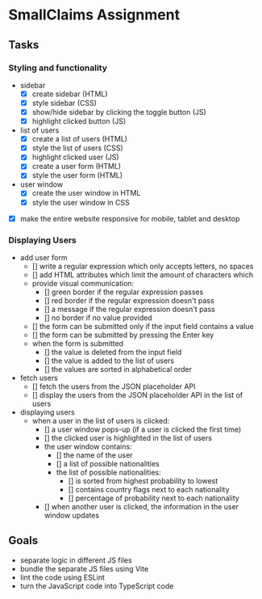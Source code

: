 # SmallClaims Assignment
## Tasks
### Styling and functionality
* sidebar
    - [x] create sidebar (HTML)
    - [x] style sidebar (CSS)
    - [x] show/hide sidebar by clicking the toggle button (JS)
    - [x] highlight clicked button (JS)
* list of users
    - [x] create a list of users (HTML)
    - [x] style the list of users (CSS)
    - [x] highlight clicked user (JS)
    - [x] create a user form (HTML)
    - [x] style the user form (HTML)
* user window
    - [x] create the user window in HTML
    - [x] style the user window in CSS
- [x] make the entire website responsive for mobile, tablet and desktop
### Displaying Users
* add user form
    - [] write a regular expression which only accepts letters, no spaces
    - [] add HTML attributes which limit the amount of characters which
    * provide visual communication:
        - [] green border if the regular expression passes
        - [] red border if the regular expression doesn't pass
        - [] a message if the regular expression doesn't pass
        - [] no border if no value provided
    - [] the form can be submitted only if the input field contains a value
    - [] the form can be submitted by pressing the Enter key
    * when the form is submitted
        - [] the value is deleted from the input field
        - [] the value is added to the list of users
        - [] the values are sorted in alphabetical order
* fetch users
    - [] fetch the users from the JSON placeholder API
    - [] display the users from the JSON placeholder API in the list of users
* displaying users
    * when a user in the list of users is clicked:
        - [] a user window pops-up (if a user is clicked the first time)
        - [] the clicked user is highlighted in the list of users
        * the user window contains:
            - [] the name of the user
            - [] a list of possible nationalities
            * the list of possible nationalities:
                - [] is sorted from highest probability to lowest
                - [] contains country flags next to each nationality
                - [] percentage of probability next to each nationality
        - [] when another user is clicked, the information in the user window updates

## Goals
* separate logic in different JS files
* bundle the separate JS files using Vite
* lint the code using ESLint
* turn the JavaScript code into TypeScript code